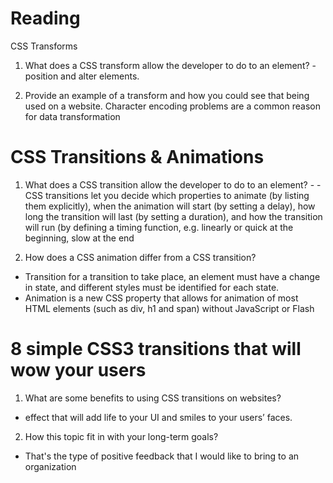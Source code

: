 # Reading

CSS Transforms

1. What does a CSS transform allow the developer to do to an element? - position and alter elements.

2. Provide an example of a transform and how you could see that being used on a website. Character encoding problems are a common reason for data transformation

# CSS Transitions & Animations

1. What does a CSS transition allow the developer to do to an element? - - CSS transitions let you decide which properties to animate (by listing them explicitly), when the animation will start (by setting a delay), how long the transition will last (by setting a duration), and how the transition will run (by defining a timing function, e.g. linearly or quick at the beginning, slow at the end

2. How does a CSS animation differ from a CSS transition?
- Transition for a transition to take place, an element must have a change in state, and different styles must be identified for each state. 
- Animation is a new CSS property that allows for animation of most HTML elements (such as div, h1 and span) without JavaScript or Flash


# 8 simple CSS3 transitions that will wow your users

1. What are some benefits to using CSS transitions on websites?
- effect that will add life to your UI and smiles to your users’ faces.

2. How this topic fit in with your long-term goals?
- That's the type of positive feedback that I would like to bring to an organization
